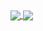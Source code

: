 <a href="https://github.com/Dojassola/Dojassola">
  <img align="center" src="https://github-readme-stats.vercel.app/api/top-langs/?username=Dojassola&hide=java,html,tex&title_color=ffffff&text_color=c9cacc&icon_color=2bbc8a&bg_color=1d1f21&langs_count=10" />
</a>
<a href="https://github.com/Dojassola/Dojassola">
  <img align="center" src="https://github-readme-stats.vercel.app/api?username=Dojassola&show_icons=true&line_height=27&count_private=true&title_color=ffffff&text_color=c9cacc&icon_color=2bbc8a&bg_color=1d1f21" />
</a>
